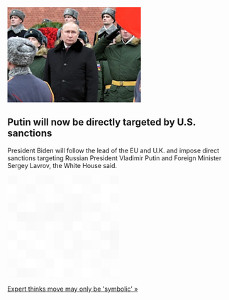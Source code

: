 
![Putin will now be directly targeted by U.S. sanctions](./20220225235846.png)
## Putin will now be directly targeted by U.S. sanctions

President Biden will follow the lead of the EU and U.K. and impose direct sanctions targeting Russian President Vladimir Putin and Foreign Minister Sergey Lavrov, the White House said.

![pic](../square_bg.png)

[Expert thinks move may only be 'symbolic' »](https://www.yahoo.com/news/us-to-sanction-putin-directly-white-house-says-212354481.html)
